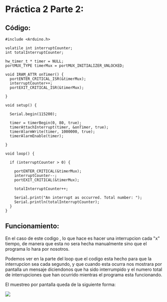 # Práctica 2 Parte 2:

## Código:

```
#include <Arduino.h>

volatile int interruptCounter;
int totalInterruptCounter;
 
hw_timer_t * timer = NULL;
portMUX_TYPE timerMux = portMUX_INITIALIZER_UNLOCKED;
 
void IRAM_ATTR onTimer() {
  portENTER_CRITICAL_ISR(&timerMux);
  interruptCounter++;
  portEXIT_CRITICAL_ISR(&timerMux);
 
}
 
void setup() {
 
  Serial.begin(115200);
 
  timer = timerBegin(0, 80, true);
  timerAttachInterrupt(timer, &onTimer, true);
  timerAlarmWrite(timer, 1000000, true);
  timerAlarmEnable(timer);
 
}
 
void loop() {
 
  if (interruptCounter > 0) {
 
    portENTER_CRITICAL(&timerMux);
    interruptCounter--;
    portEXIT_CRITICAL(&timerMux);
 
    totalInterruptCounter++;
 
    Serial.print("An interrupt as occurred. Total number: ");
    Serial.println(totalInterruptCounter);
  }
}

```

## Funcionamiento:
En el caso de este codigo , lo que hace es hacer una interrupcion cada "x" tiempo, de manera que esta no sera hecha manualmente sino que el programa lo hara por nosotros.

Podemos ver en la parte del loop que el codigo esta hecho para que la interrupcion sea cada segundo, y que cuando esta ocurra nos mostrara por pantalla un mensaje diciendonos que ha sido interrumpido y el numero total de interrupciones que han ocurrido mientras el programa esta funcionando.

El muestreo por pantalla queda de la siguiente forma:

![](Part2_interrupt.JPG)
